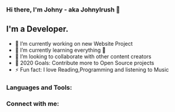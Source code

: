 ### Hi there, I'm Johny - aka JohnyIrush 👋



## I'm a Developer.

- 🔭 I’m currently working on new Website Project
- 🌱 I’m currently learning everything 🤣
- 👯 I’m looking to collaborate with other content creators
- 🥅 2020 Goals: Contribute more to Open Source projects
- ⚡ Fun fact: I love Reading,Programming and listening to Music 



### Languages and Tools:


### Connect with me:

